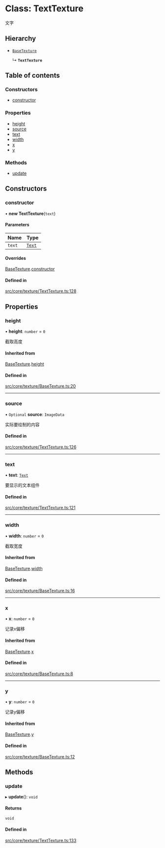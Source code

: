 # Class: TextTexture

文字

## Hierarchy

- [`BaseTexture`](BaseTexture.md)

  ↳ **`TextTexture`**

## Table of contents

### Constructors

- [constructor](TextTexture.md#constructor)

### Properties

- [height](TextTexture.md#height)
- [source](TextTexture.md#source)
- [text](TextTexture.md#text)
- [width](TextTexture.md#width)
- [x](TextTexture.md#x)
- [y](TextTexture.md#y)

### Methods

- [update](TextTexture.md#update)

## Constructors

### constructor

• **new TextTexture**(`text`)

#### Parameters

| Name | Type |
| :------ | :------ |
| `text` | [`Text`](Text.md) |

#### Overrides

[BaseTexture](BaseTexture.md).[constructor](BaseTexture.md#constructor)

#### Defined in

[src/core/texture/TextTexture.ts:128](https://github.com/hxg2050/hxg/blob/51e5ed2/src/core/texture/TextTexture.ts#L128)

## Properties

### height

• **height**: `number` = `0`

截取高度

#### Inherited from

[BaseTexture](BaseTexture.md).[height](BaseTexture.md#height)

#### Defined in

[src/core/texture/BaseTexture.ts:20](https://github.com/hxg2050/hxg/blob/51e5ed2/src/core/texture/BaseTexture.ts#L20)

___

### source

• `Optional` **source**: `ImageData`

实际要绘制的内容

#### Defined in

[src/core/texture/TextTexture.ts:126](https://github.com/hxg2050/hxg/blob/51e5ed2/src/core/texture/TextTexture.ts#L126)

___

### text

• **text**: [`Text`](Text.md)

要显示的文本组件

#### Defined in

[src/core/texture/TextTexture.ts:121](https://github.com/hxg2050/hxg/blob/51e5ed2/src/core/texture/TextTexture.ts#L121)

___

### width

• **width**: `number` = `0`

截取宽度

#### Inherited from

[BaseTexture](BaseTexture.md).[width](BaseTexture.md#width)

#### Defined in

[src/core/texture/BaseTexture.ts:16](https://github.com/hxg2050/hxg/blob/51e5ed2/src/core/texture/BaseTexture.ts#L16)

___

### x

• **x**: `number` = `0`

记录x偏移

#### Inherited from

[BaseTexture](BaseTexture.md).[x](BaseTexture.md#x)

#### Defined in

[src/core/texture/BaseTexture.ts:8](https://github.com/hxg2050/hxg/blob/51e5ed2/src/core/texture/BaseTexture.ts#L8)

___

### y

• **y**: `number` = `0`

记录y偏移

#### Inherited from

[BaseTexture](BaseTexture.md).[y](BaseTexture.md#y)

#### Defined in

[src/core/texture/BaseTexture.ts:12](https://github.com/hxg2050/hxg/blob/51e5ed2/src/core/texture/BaseTexture.ts#L12)

## Methods

### update

▸ **update**(): `void`

#### Returns

`void`

#### Defined in

[src/core/texture/TextTexture.ts:133](https://github.com/hxg2050/hxg/blob/51e5ed2/src/core/texture/TextTexture.ts#L133)
